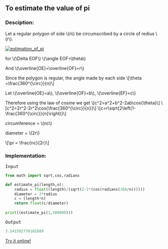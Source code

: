 <script type="text/javascript" src="https://cdnjs.cloudflare.com/ajax/libs/mathjax/2.7.0/MathJax.js?config=TeX-AMS_CHTML"></script>


## To estimate the value of pi


### Desciption:

Let a regular polygon of side \\(n\\) be circumscribed by a circle of redius \\(r\\).

[![estimation_of_pi](https://gribja.github.io/Assignments/img/inscribed_hexagon.jpg)](https://gribja.github.io/Assignments/img/inscribed_hexagon.jpg)

for \\(\Delta EOF\\)    \\(\angle EOF=\theta\\)

And \\(\overline{OE}=\overline{OF}=r\\)

Since the polygon is regular, the angle made by each side
\\[\theta =\frac{360^{\circ}}{n}\\]

Let \\(\overline{OE}=a\\), \\(\overline{OF}=b\\), \\(\overline{EF}=c\\)

Therefore using the law of cosine we get
\\[c^2=a^2+b^2-2ab\cos{\theta}\\]
\\[c^2=2r^2-2r^2\cos{\frac{360^{\circ}}{n}}\\]
\\[c=r\sqrt{2\left(1-\frac{360^{\circ}}{n}\right)}\\]

circumference = \\(nc\\)

diameter = \\(2r\\)

\\[\pi = \frac{nc}{2r}\\]


### Implementation:

<kbd>Input</kbd>

```python
from math import sqrt,cos,radians

def estimate_pi(length,n):
	radius = float((length)/(sqrt(2-2*(cos(radians(360/n))))))
	diameter = 2*radius
	c = (length*n)
	return float(c/diameter)
	
print((estimate_pi(1,500000)))
```

<kbd>Output</kbd>

```python
3.141592770102689
```

[Try it online!](https://tio.run/##TY7BDoIwEETP9Ct6LKQGhOjBxG8xDRRpQrdluxz8@rpoTZzb7sy83fiiJcCQ84zBS29okc7HgCTThqTHkDSayRlIQkx2ljaR45R9RKdWC09aNNQ3UR2hPcm7nNdgSBWvbtWBUf2pbxSzVGGp4dq1UH8kKl55Sxa53TdfkKhGngqlAQ6hpR2h4Mf212FHRHTAJ/9fO@tLd4j5Ob8B "Python 3 – Try It Online")
